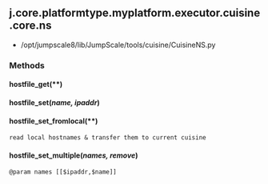 <!-- toc -->
## j.core.platformtype.myplatform.executor.cuisine.core.ns

- /opt/jumpscale8/lib/JumpScale/tools/cuisine/CuisineNS.py

### Methods

#### hostfile_get(**) 

#### hostfile_set(*name, ipaddr*) 

#### hostfile_set_fromlocal(**) 

```
read local hostnames & transfer them to current cuisine

```

#### hostfile_set_multiple(*names, remove*) 

```
@param names [[$ipaddr,$name]]

```

